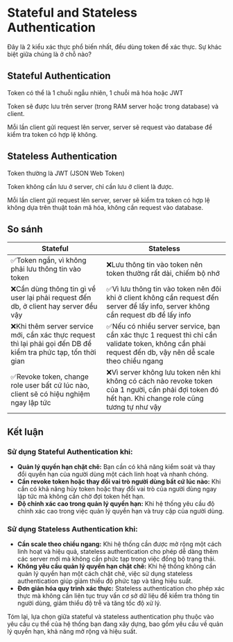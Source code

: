 # Stateful and Stateless Authentication

Đây là 2 kiểu xác thực phổ biến nhất, đều dùng token để xác thực. Sự khác biệt giữa chúng là ở chỗ nào?

## Stateful Authentication

Token có thể là 1 chuỗi ngẫu nhiên, 1 chuỗi mã hóa hoặc JWT

Token sẽ được lưu trên server (trong RAM server hoặc trong database) và client.

Mỗi lần client gửi request lên server, server sẽ request vào database để kiểm tra token có hợp lệ không.

## Stateless Authentication

Token thường là JWT (JSON Web Token)

Token không cần lưu ở server, chỉ cần lưu ở client là được.

Mỗi lần client gửi request lên server, server sẽ kiểm tra token có hợp lệ không dựa trên thuật toán mã hóa, không cần request vào database.

## So sánh

| Stateful                                                                                                        | Stateless                                                                                                                                              |
| --------------------------------------------------------------------------------------------------------------- | ------------------------------------------------------------------------------------------------------------------------------------------------------ |
| ✅Token ngắn, vì không phải lưu thông tin vào token                                                             | ❌Lưu thông tin vào token nên token thường rất dài, chiếm bộ nhớ                                                                                       |
| ❌Cần dùng thông tin gì về user lại phải request đến db, ở client hay server đều vậy                            | ✅Vì lưu thông tin vào token nên đôi khi ở client không cần request đến server để lấy info, server không cần request db để lấy info                    |
| ❌Khi thêm server service mới, cần xác thực request thì lại phải gọi đến DB để kiểm tra phức tạp, tốn thời gian | ✅Nếu có nhiều server service, bạn cần xác thực 1 request thì chỉ cần validate token, không cần phải request đến db, vậy nên dễ scale theo chiều ngang |
| ✅Revoke token, change role user bất cứ lúc nào, client sẽ có hiệu nghiệm ngay lập tức                          | ❌Vì server không lưu token nên khi không có cách nào revoke token của 1 người, cần phải đợi token đó hết hạn. Khi change role cũng tương tự như vậy   |

## Kết luận

### Sử dụng Stateful Authentication khi:

- **Quản lý quyền hạn chặt chẽ:** Bạn cần có khả năng kiểm soát và thay đổi quyền hạn của người dùng một cách linh hoạt và nhanh chóng.
- **Cần revoke token hoặc thay đổi vai trò người dùng bất cứ lúc nào:** Khi cần có khả năng hủy token hoặc thay đổi vai trò của người dùng ngay lập tức mà không cần chờ đợi token hết hạn.
- **Độ chính xác cao trong quản lý quyền hạn:** Khi hệ thống yêu cầu độ chính xác cao trong việc quản lý quyền hạn và truy cập của người dùng.

### Sử dụng Stateless Authentication khi:

- **Cần scale theo chiều ngang:** Khi hệ thống cần được mở rộng một cách linh hoạt và hiệu quả, stateless authentication cho phép dễ dàng thêm các server mới mà không cần phức tạp trong việc đồng bộ trạng thái.
- **Không yêu cầu quản lý quyền hạn chặt chẽ:** Khi hệ thống không cần quản lý quyền hạn một cách chặt chẽ, việc sử dụng stateless authentication giúp giảm thiểu độ phức tạp và tăng hiệu suất.
- **Đơn giản hóa quy trình xác thực:** Stateless authentication cho phép xác thực mà không cần liên tục truy vấn cơ sở dữ liệu để kiểm tra thông tin người dùng, giảm thiểu độ trễ và tăng tốc độ xử lý.

Tóm lại, lựa chọn giữa stateful và stateless authentication phụ thuộc vào yêu cầu cụ thể của hệ thống bạn đang xây dựng, bao gồm yêu cầu về quản lý quyền hạn, khả năng mở rộng và hiệu suất.